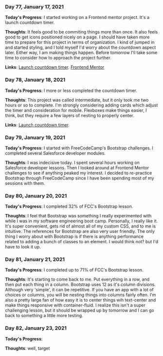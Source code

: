 ### Day 77, January 17, 2021

**Today's Progress**: I started working on a Frontend mentor project. It's a launch countdown timer.

**Thoughts**: It feels good to be commiting things more than once. It also feels good to get icons positioned nicely on a page. I should have taken more time to prepare for this project in terms of organization. I kind of jumped in and started styling, and I told myself I'd worry about the countdown aspect later. Either way, I am making things happen. Before tomorrow I'll take some time to consider how to approach the project further.

**Links**: [Launch countdown timer](https://github.com/jdemarc/launch-countdown-timer). [Frontend Mentor](frontendmentor.io/)

### Day 78, January 18, 2021

**Today's Progress**: I more or less completed the countdown timer.

**Thoughts**: This project was called intermediate, but it only took me two hours or so to complete. I'm strongly considering adding cards which adjust the timer and consideration for mobile. Flexboxes make things easier, I think, but they require a few layers of nesting to properly center.

**Links**: [Launch countdown timer](https://github.com/jdemarc/launch-countdown-timer).

### Day 79, January 19, 2021

**Today's Progress**: I started with FreeCodeCamp's Bootstrap challenges. I completed several Salesforce developer modules.

**Thoughts**: I was indecisive today. I spent several hours working on Salesforce developer lessons. Then I looked around at Frontend Mentor challenges to see if anything peaked my interest. I decided to re-practice Bootstrap through FreeCodeCamp since I have been spending most of my sessions with them.

### Day 80, January 20, 2021

**Today's Progress**: I completed 32% of FCC's Bootstrap lesson.

**Thoughts**: I feel that Bootstrap was something I really experimented with while I was in my software engineering boot camp. Personally, I really like it. It's super convenient, gets rid of almost all of my custom CSS, and to me is intuitive. The references for Bootstrap are also very user friendly. The only thing I worry about with Bootstrap is if there is anything performance related to adding a bunch of classes to an element. I would think not? but I'd have to look it up.

### Day 81, January 21, 2021

**Today's Progress**: I completed up to 71% of FCC's Bootstrap lesson.

**Thoughts**: It's starting to come back to me. Put everything in a row, and then put each thing in a column. Bootstrap uses 12 as it's column divisions. Although very 'simple', it can be repetitive. If you have an app with a lot of choices or columns, you will be nesting things into columns fairly often. I'm also a pretty large fan of how easy it is to center things wih text-center and make things responsive with container-fluid. I realize this isn't a super challenging lesson, but it should be wrapped up by tomorrow and I can go back to something a little more testing.

### Day 82, January 23, 2021

**Today's Progress**: 

**Thoughts**: well, target